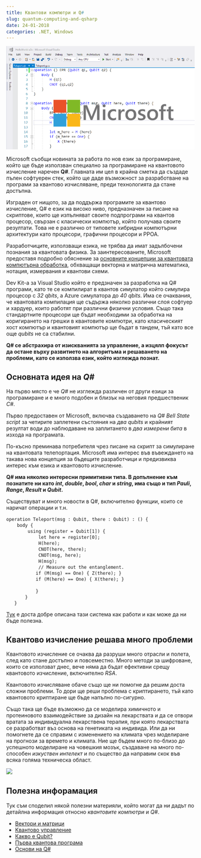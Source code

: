 ```yaml
---
title: Квантови компютри и Q#
slug: quantum-computing-and-qsharp
date: 24-01-2018
categories: .NET, Windows
---
```


![Квантови компютри и Q#](media/header.png)

Microsoft съобщи новината за работа по нов език за програмиране, 
който ще бъде използван специално за програмиране на квантовото изчисление наречен **Q#**. 
Главната им цел в крайна сметка да създаде пълен софтуерен стек, 
който ще даде възможност за разработване на програми за квантово изчисляване, 
преди технологията да стане достъпна.

Изграден от нищото, за да поддържа програмите за квантово изчисление, Q# е език на високо ниво,
предназначен за писане на скриптове, които ще изпълняват своите подпрограми на квантов процесор, 
свързан с класически компютър, който получава своите резултати.
Това не е различно от типовете хибридни компютърни архитектури като процесори, графични процесори и РРОА.

Разработчиците, използващи езика, не трябва да имат задълбочени познания за квантовата физика.
За заинтересованите, Microsoft предоставя подробно обяснение за 
[основните концепции за квантовата компютърна обработка](https://docs.microsoft.com/en-us/quantum/quantum-concepts-1-intro?view=qsharp-preview), обхващащи векторна и матрична математика, нотация, измервания и квантови схеми.

Dev Kit-a за Visual Studio който е предзначен за разработка на Q# програми, като те се компилират в квантов симулатор който симулира процесор с _32 qbits_, а Azure симулатора до _40 qbits_.
Има се очаквания, че квантовата компилация ще съдържа няколко различни слоя софтуер и хардуер, които работят при различни физични условия.
Също така стандартните процесори ще бъдат необходими за обработка на коригирането на грешки в квантовите компютри, като класическият хост компютър и квантовият компютър ще бъдат в тандем, 
тъй като все още *qubits* не са стабилни.

**Q# се абстрахира от изискванията за управление, а изцялп фокусът да остане върху развитието на алгоритъма и решаването на проблеми, като се използва език, който изглежда познат.**

## Основната идея на *Q#*
На първо място e че *Q#* не изглежда различен от други езици за програмиране и е много подобен и близък на неговия предшественик *C#*.

Първо предоставен от Microsoft, включва създаването на *Q# Bell State script* за четирите заплетени състояния на _два qubits_ и крайният резултат води до наблюдаване на заплитането в _два измерени бита_ в изхода на програмата.

По-късно преминава потребителя чрез писане на скрипт за симулиране на квантовата телепортация.
Microsoft има интерес във въвеждането на такава нова концепция за бъдещите разработчици и предизвиква интерес към езика и квантовото изчисление.

**Q# има няколко интересни примитивни типа. В допълнение към познатите ни като *int*, *double*, *bool*, *char* и *string*, има също и тип *Pauli*, *Range*, *Result* и *Qubit*.**

Съществуват и много новости в Q#, включително функции, които се наричат операции и т.н.

```Q#
operation Teleport(msg : Qubit, there : Qubit) : () {
    body {
        using (register = Qubit[1]) {
            let here = register[0];
            H(here);
            CNOT(here, there);
            CNOT(msg, here);
            H(msg);
            // Measure out the entanglement. 
           if (M(msg) == One) { Z(there); } 
           if (M(here) == One) { X(there); }

           }
       } 
   }
```

[Тук](https://docs.microsoft.com/en-us/quantum/quantum-techniques-6-puttingitalltogether?view=qsharp-preview) e доста добре описана тази система как работи и как може да ни бъде полезна.

## Квантово изчисление решава много проблеми
Квантовото изчисление се очаква да разруши много отрасли и полета, след като стане достъпно и повсеместно.
Много методи за шифроване, които се използват днес, вече няма да бъдат ефективни срещу квантовото изчисление, включително *RSA*.

Квантовото изчисляване обаче също ще ни помогне да решим доста сложни проблеми.
То дори ще реши проблема с криптирането, тъй като квантовото криптиране ще бъде напълно по-сигурно.

Също така ще бъде възможно да се моделира химичното и протеиновото взаимодействие за дизайн на лекарствата и да се отвори вратата за индивидуална лекарствена терапия, при която лекарствата се разработват въз основа на генетиката на индивида.
Или да ни помогнете да се справим с изменението на климата чрез моделиране на прогнози за времето и климата.
Ние ще бъдем много по-близо до успешното моделиране на човешкия мозък, създаване на много по-способен _изкуствен интелект_ и по същество да направим скок във всяка голяма техническа област.

[![](https://img.youtube.com/vi/doNNClTTYwE/0.jpg)](https://www.youtube.com/watch?v=doNNClTTYwE)

## Полезна инфорамация
Тук съм споделил някой полезни материяли, който могат да ни дадът по детайлна информация относно *квантовите компютри* и *Q#*.

* [Вектори и матрици](https://docs.microsoft.com/en-us/quantum/quantum-concepts-2-vectorsmatrices?view=qsharp-preview)
* [Kвантово управление](https://docs.microsoft.com/en-us/quantum/quantum-simulatorsandmachines?view=qsharp-preview)
* [Какво е Qubit?](https://docs.microsoft.com/en-us/quantum/quantum-concepts-4-qubit?view=qsharp-preview)
* [Първа квантова програма](https://docs.microsoft.com/en-us/quantum/quantum-writeaquantumprogram?view=qsharp-preview)
* [Основи на Q#](https://docs.microsoft.com/en-us/quantum/quantum-qr-intro?view=qsharp-preview)